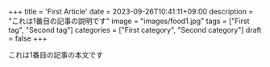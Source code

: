 +++
title = 'First Article'
date = 2023-09-26T10:41:11+09:00
description = "これは1番目の記事の説明です"
image = "images/food1.jpg"
tags = ["First tag", "Second tag"]
categories = ["First category", "Second category"]
draft = false
+++

これは1番目の記事の本文です
